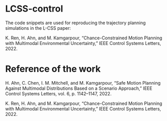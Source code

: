 # LCSS-control

The code snippets are used for reproducing the trajectory planning simulations in the L-CSS paper:

K. Ren, H. Ahn, and M. Kamgarpour, “Chance-Constrained Motion Planning with Multimodal Environmental Uncertainty,” IEEE Control Systems Letters, 2022.

# Reference of the work
H. Ahn, C. Chen, I. M. Mitchell, and M. Kamgarpour, “Safe Motion Planning Against Multimodal Distributions Based on a Scenario Approach,” IEEE Control Systems Letters, vol. 6, p. 1142–1147, 2022.

K. Ren, H. Ahn, and M. Kamgarpour, “Chance-Constrained Motion Planning with Multimodal Environmental Uncertainty,” IEEE Control Systems Letters, 2022.
